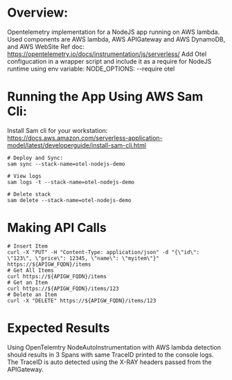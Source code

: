 # Overview:
Opentelemetry implementation for a NodeJS app running on AWS lambda. Used components are AWS lambda, AWS APIGateway and AWS DynamoDB, and AWS WebSite
Ref doc: https://opentelemetry.io/docs/instrumentation/js/serverless/
Add Otel configucation in a wrapper script and include it as a require for NodeJS runtime using env variable: NODE_OPTIONS: --require otel  

# Running the App Using AWS Sam Cli:
Install Sam cli for your workstation: https://docs.aws.amazon.com/serverless-application-model/latest/developerguide/install-sam-cli.html

```
# Deploy and Sync:
sam sync --stack-name=otel-nodejs-demo

# View logs
sam logs -t --stack-name=otel-nodejs-demo

# Delete stack
sam delete --stack-name=otel-nodejs-demo
```

# Making API Calls
```
# Insert Item
curl -X "PUT" -H "Content-Type: application/json" -d "{\"id\": \"123\", \"price\": 12345, \"name\": \"myitem\"}" https://${APIGW_FQDN}/items
# Get All Items
curl https://${APIGW_FQDN}/items
# Get an Item
curl https://${APIGW_FQDN}/items/123
# Delete an Item
curl -X "DELETE" https://${APIGW_FQDN}/items/123
```

# Expected Results
Using OpenTelemtry NodeAutoInstrumentation with AWS lambda detection should results in 3 Spans with same TraceID printed to the console logs. The TraceID is auto detected using the X-RAY headers passed from the APIGateway. 
